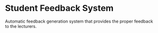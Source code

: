 # Student Feedback System

Automatic feedback generation system that provides the proper feedback to the lecturers.

<!-- Test comment -->
<!-- git pulll
npm i
start coding
when youre done with a part, do

git add .
git commit -m "commit message"
pit push

ig it shows merge conflict, check for something like this

<=====================HEAD================>
#q2y2872374784824972qy47

delete that and choose which part  of the code to keep, the do

git add .
got commit -m "Merge commit"
git push

 -->
